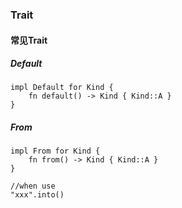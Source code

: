### Trait

#### 常见Trait
##### Default
```
impl Default for Kind {
    fn default() -> Kind { Kind::A }
}

```

##### From
```
impl From for Kind {
    fn from() -> Kind { Kind::A }
}

//when use
"xxx".into()

```
